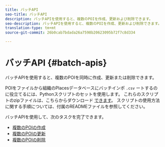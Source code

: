 ```yaml
---
title: バッチAPI
seo-title: バッチAPI
description: バッチAPIを使用すると、複数のPOIを作成、更新および削除できます。
seo-description: バッチAPIを使用すると、複数のPOIを作成、更新および削除できます。
translation-type: tm+mt
source-git-commit: 26b0cab7bdada26a7598b20623095b72f7c8d334

---
```



# バッチAPI {#batch-apis}

バッチAPIを使用すると、複数のPOIを同時に作成、更新または削除できます。

POIをファイルから組織のPlacesデータベースにバッチインポ `.csv` ートするのに役立てるには、Pythonスクリプトのセットを使用します。 これらのスクリプトのzipファイルは、こちらからダウンロード [できます](https://github.com/adobe/places-scripts)。 スクリプトの使用方法に関する手順については、付属のREADMEファイルを参照してください。

バッチAPIを使用して、次のタスクを完了できます。

* [複数のPOIの作成](/help/places-web-service-api/api-usage/manage-pois/batch-apis/create-multiple-pois.md)
* [複数のPOIの更新](/help/places-web-service-api/api-usage/manage-pois/batch-apis/update-multiple-pois.md)
* [複数のPOIの削除](/help/places-web-service-api/api-usage/manage-pois/batch-apis/delete-multiple-pois.md)
